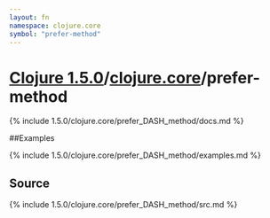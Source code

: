 ```yaml
---
layout: fn
namespace: clojure.core
symbol: "prefer-method"
---
```


# [Clojure 1.5.0](../../)/[clojure.core](../)/prefer-method

{% include 1.5.0/clojure.core/prefer_DASH_method/docs.md %}

##Examples

{% include 1.5.0/clojure.core/prefer_DASH_method/examples.md %}
## Source
{% include 1.5.0/clojure.core/prefer_DASH_method/src.md %}

